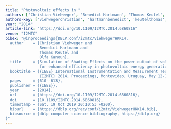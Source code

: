 ```yaml
---
title: "Photovoltaic effects in "
authors: ['Christian Viehweger', 'Benedict Hartmann', 'Thomas Keutel', 'Olfa Kanoun']
authors-key: ['viehwegerchristian', 'hartmannbenedict', 'keutelthomas', 'kanounolfa']
year: "2014"
article-link: "https://doi.org/10.1109/I2MTC.2014.6860816"
venue: "I2MTC"
bibex: "@inproceedings{DBLP:conf/i2mtc/ViehwegerHKK14,
  author    = {Christian Viehweger and
               Benedict Hartmann and
               Thomas Keutel and
               Olfa Kanoun},
  title     = {Simulation of Shading Effects on the power output of solar modules
               for enhanced efficiency in photovoltaic energy generation},
  booktitle = {{IEEE} International Instrumentation and Measurement Technology Conference,
               {I2MTC} 2014, Proceedings, Montevideo, Uruguay, May 12-15, 2014},
  pages     = {610--613},
  publisher = {{IEEE}},
  year      = {2014},
  url       = {https://doi.org/10.1109/I2MTC.2014.6860816},
  doi       = {10.1109/I2MTC.2014.6860816},
  timestamp = {Sat, 19 Oct 2019 20:10:53 +0200},
  biburl    = {https://dblp.org/rec/conf/i2mtc/ViehwegerHKK14.bib},
  bibsource = {dblp computer science bibliography, https://dblp.org}
}"
---
```

